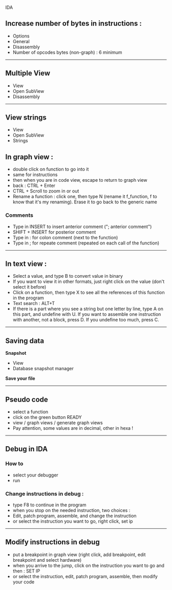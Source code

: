 IDA

## Increase number of bytes in instructions : 

- Options
- General
- Disassembly
- Number of opcodes bytes (non-graph) : 6 minimum

---

## Multiple View

- View
- Open SubView
- Disassembly

---

## View strings 

- View
- Open SubView
- Strings


## In graph view :


- double click on function to go into it
- same for instructions
- then when you are in code view, escape to return to graph view
- back : CTRL + Enter
- CTRL + Scroll to zoom in or out
- Rename a function : click one, then type N (rename it f_function, f to know that it's my renaming). Erase it to go back to the generic name

### Comments

- Type in INSERT to insert anterior comment ("; anterior comment")
- SHIFT + INSERT for posterior comment
- Type in : for colon comment (next to the function)
- Type in ; for repeate comment (repeated on each call of the function) 

---

## In text view :

- Select a value, and type B to convert value in binary
- If you want to view it in other formats, just right click on the value (don't select it before)
- Click on a function, then type X to see all the references of this function in the program
- Text search : ALT+T
- If there is a part where you see a string but one letter by line, type A on this part, and undefine with U. If you want to assemble one instruction with another, not a block, press D. If you undefine too much, press C.

---

## Saving data 

**Snapshot**

- View
- Database snapshot manager

**Save your file**

---

## Pseudo code

- select a function
- click on the green button READY
- view / graph views / generate graph views
- Pay attention, some values are in decimal, other in hexa !


---

## Debug in IDA

### How to

- select your debugger 
- run

### Change instructions in debug :

- type F8 to continue in the program
- when you stop on the needed instruction, two choices :
- Edit, patch program, assemble, and change the instruction
- or select the instruction you want to go, right click, set ip


---

## Modify instructions in debug

- put a breakpoint in graph view (right click, add breakpoint, edit breakpoint and select hardware)
- when you arrive to the jump, click on the instruction you want to go and then : SET IP
- or select the instruction, edit, patch program, assemble, then modify your code

